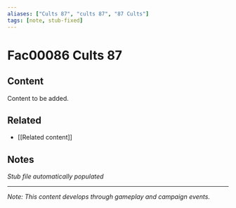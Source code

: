 ```yaml
---
aliases: ["Cults 87", "cults 87", "87 Cults"]
tags: [note, stub-fixed]
---
```


# Fac00086 Cults 87

## Content
Content to be added.

## Related
- [[Related content]]

## Notes
*Stub file automatically populated*

---
*Note: This content develops through gameplay and campaign events.*